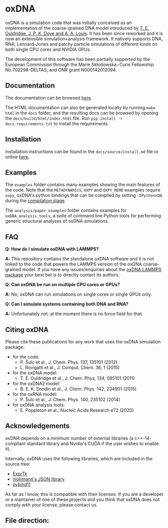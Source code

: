 # oxDNA

oxDNA is a simulation code that was initially conceived as an implementation of the coarse-grained DNA model introduced by [T. E. Ouldridge, J. P. K. Doye and A. A. Louis](http://dx.doi.org/10.1063/1.3552946). It has been since reworked and it is now an extensible simulation+analysis framework. It natively supports DNA, RNA, Lennard-Jones and patchy particle simulations of different kinds on both single CPU cores and NVIDIA GPUs.

The development of this software has been partially supported by the European Commission through the Marie Skłodowska−Curie Fellowship No.702298-DELTAS, and ONR grant N000142012094.

## Documentation

The documentation can be browsed [here](https://lorenzo-rovigatti.github.io/oxDNA/).

The HTML documentation can also be generated locally by running `make html` in the `docs` folder, and the resulting docs can be browsed by opening the `docs/build/html/index.html` file. Run `pip install -r docs_requirements.txt` to install the requirements.

## Installation

Installation instructions can be found in the `docs/source/install.md` file or online [here](https://lorenzo-rovigatti.github.io/oxDNA/install.html).

## Examples

The `examples` folder contains many examples showing the main features of the code. Note that the `METADYNAMICS`, `OXPY` and `OXPY_REMD` examples require `oxpy`, oxDNA's python bindings that can be compiled by setting `-DPython=ON` during the [compilation stage](https://lorenzo-rovigatti.github.io/oxDNA/install.html#cmake-options).

The `analysis/paper_examples` folder contains examples for `oxDNA_analysis_tools`, a suite of command line Python tools for performing generic structural analyses of oxDNA simulations.

## FAQ

**Q: How do I simulate oxDNA with LAMMPS?**

**A:** This repository contains the standalone oxDNA software and it is not linked to the code that powers the LAMMPS version of the oxDNA coarse-grained model. If you have any issues/enquiries about the [oxDNA LAMMPS package](https://docs.lammps.org/pair_oxdna.html) your best bet is to directly contact its authors.

**Q: Can oxDNA be run on multiple CPU cores or GPUs?**

**A:** No, oxDNA can run simulations on single cores or single GPUs only.

**Q: Can I simulate systems containing both DNA and RNA?**

**A:** Unfortunately not: at the moment there is no force field for that.

## Citing oxDNA

Please cite these publications for any work that uses the oxDNA simulation package:

- for the code:
  * P. Šulc et al., J. Chem. Phys. 137, 135101 (2012)
  * L. Rovigatti et al., J. Comput. Chem. 36, 1 (2015)
- for the oxDNA model:
  * T. E. Ouldridge et al., J. Chem. Phys, 134, 085101 (2011)
- for the oxDNA2 model:
  * B. E. K. Snodin et al., J. Chem. Phys. 142, 234901 (2015)
- for the oxRNA model:
  * P. Šulc et al., J. Chem. Phys. 140, 235102 (2014)
- for oxDNA analysis tools:
  * E. Poppleton et al., Nucleic Acids Research e72 (2020)
    
## Acknowledgements

oxDNA depends on a minimum number of external libraries (a c++-14-compliant standard library and Nvidia's CUDA if the user wishes to enable it).

Internally, oxDNA uses the following libraries, which are included in the source tree:

* [ExprTk](https://www.partow.net/programming/exprtk/index.html)
* [nlohmann's JSON library](https://github.com/nlohmann/json)
* [pybind11](https://github.com/pybind/pybind11)

As far as I know, this is compatible with their licenses. If you are a developer or a mantainer of one of these projects and you think that oxDNA does not comply with your license, please contact us.


## File direction:

